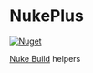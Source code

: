 # NukePlus

[![Nuget](https://img.shields.io/nuget/v/NukePlus.svg?style=flat)](https://www.nuget.org/packages/NukePlus)


[Nuke Build](nuke.build) helpers
